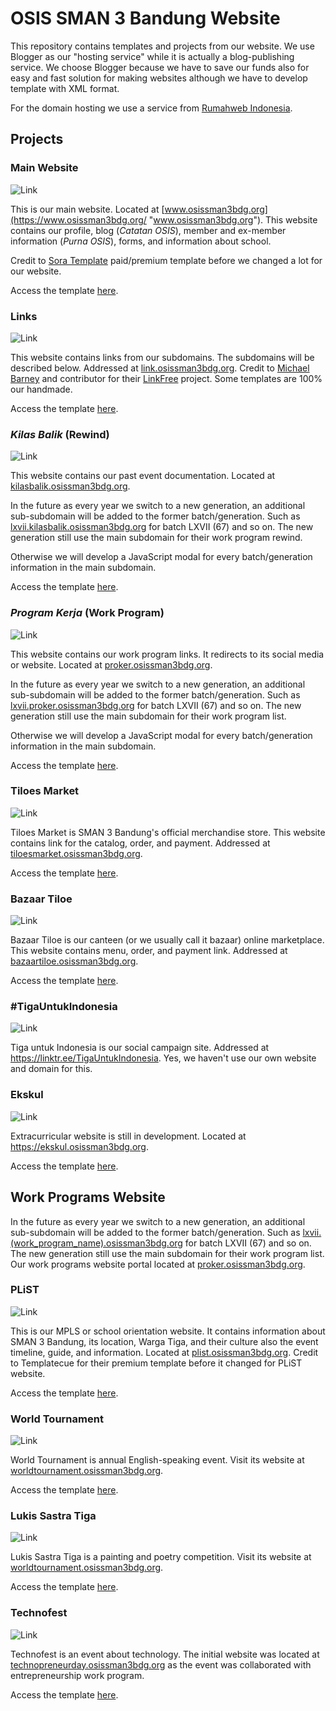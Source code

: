 # OSIS SMAN 3 Bandung Website
This repository contains templates and projects from our website. We use Blogger as our "hosting service" while it is actually a blog-publishing service. We choose Blogger because we have to save our funds also for easy and fast solution for making websites although we have to develop template with XML format.

For the domain hosting we use a service from [Rumahweb Indonesia](http://www.rumahweb.com "Rumahweb Indonesia").

## Projects
### Main Website
![Link](https://i.ibb.co/1RbgGRW/Screenshot-2020-10-03-OSIS-SMAN-3-Bandung.jpg)

This is our main website. Located at [www.osissman3bdg.org](https://www.osissman3bdg.org/ "www.osissman3bdg.org"). This website contains our profile, blog (*Catatan OSIS*), member and ex-member information (*Purna OSIS*), forms, and information about school.

Credit to [Sora Template](http://soratemplates.com/ "Sora Template") paid/premium template before we changed a lot for our website.

Access the template [here](https://github.com/osissman3bdg/website/blob/main/osissman3bdg-main.xml "here").

### Links
![Link](https://i.ibb.co/2Yc8RZt/Screenshot-2020-10-03-Link-OSIS-SMAN-3-Bandung.png)

This website contains links from our subdomains. The subdomains will be described below. Addressed at [link.osissman3bdg.org](https://link.osissman3bdg.org "link.osissman3bdg.org"). Credit to [Michael Barney](https://github.com/MichaelBarney/ "Michael Barney") and contributor for their [LinkFree](https://github.com/MichaelBarney/LinkFree "LinkFree") project. Some templates are 100% our handmade.

Access the template [here](https://github.com/osissman3bdg/website/blob/main/osissman3bdg-link.xml "here").

### *Kilas Balik* (Rewind)
![Link](https://i.ibb.co/LJ3V9j3/Screenshot-2020-10-03-Kilas-Balik-LXVII.png)

This website contains our past event documentation. Located at [kilasbalik.osissman3bdg.org](https://kilasbalik.osissman3bdg.org "kilasbalik.osissman3bdg.org").

In the future as every year we switch to a new generation, an additional sub-subdomain will be added to the former batch/generation. Such as [lxvii.kilasbalik.osissman3bdg.org](https://lxvii.kilasbalik.osissman3bdg.org "lxvii.kilasbalik.osissman3bdg.org") for batch LXVII (67) and so on. The new generation still use the main subdomain for their work program rewind.

Otherwise we will develop a JavaScript modal for every batch/generation information in the main subdomain.

Access the template [here](https://github.com/osissman3bdg/website/blob/main/project/kilasbalik.xml "here").

### *Program Kerja* (Work Program)
![Link](https://i.ibb.co/yFKfgvL/Screenshot-2020-10-03-Proker-OSIS-SMAN-3-Bandung.png)

This website contains our work program links. It redirects to its social media or website. Located at [proker.osissman3bdg.org](https://proker.osissman3bdg.org "proker.osissman3bdg.org"). 

In the future as every year we switch to a new generation, an additional sub-subdomain will be added to the former batch/generation. Such as [lxvii.proker.osissman3bdg.org](https://lxvii.proker.osissman3bdg.org "lxvii.proker.osissman3bdg.org") for batch LXVII (67) and so on. The new generation still use the main subdomain for their work program list.

Otherwise we will develop a JavaScript modal for every batch/generation information in the main subdomain.

Access the template [here](https://github.com/osissman3bdg/website/blob/main/osissman3bdg-proker.xml "here").

### Tiloes Market
![Link](https://i.ibb.co/VLbFYjd/Screenshot-2020-10-03-Warga-Tiga-Official-Store.png)

Tiloes Market is SMAN 3 Bandung's official merchandise store. This website contains link for the catalog, order, and payment. Addressed at [tiloesmarket.osissman3bdg.org](http://tiloesmarket.osissman3bdg.org "tiloesmarket.osissman3bdg.org").

Access the template [here](https://github.com/osissman3bdg/website/blob/main/project/tiloesmarket.xml "here").

### Bazaar Tiloe
![Link](https://i.ibb.co/DCRpqYZ/Screenshot-2020-10-03-Bazaar-Tiloe.png)

Bazaar Tiloe is our canteen (or we usually call it bazaar) online marketplace. This website contains menu, order, and payment link. Addressed at [bazaartiloe.osissman3bdg.org](http://bazaartiloe.osissman3bdg.org "bazaartiloe.osissman3bdg.org").

Access the template [here](https://github.com/osissman3bdg/website/blob/main/project/bazaartiloe.xml "here").

### #TigaUntukIndonesia
![Link](https://i.ibb.co/CKSqs3M/Screenshot-2020-10-03-Tiga-Untuk-Indonesia.png)

Tiga untuk Indonesia is our social campaign site. Addressed at https://linktr.ee/TigaUntukIndonesia. Yes, we haven't use our own website and domain for this.

### Ekskul
![Link](https://i.ibb.co/85tVN9G/Screenshot-2020-10-03-Ekstrakurikuler-SMAN-3-Bandung.png)

Extracurricular website is still in development. Located at https://ekskul.osissman3bdg.org.

Access the template [here](https://github.com/osissman3bdg/website/blob/main/osissman3bdg-ekskul.xml "here").

## Work Programs Website
In the future as every year we switch to a new generation, an additional sub-subdomain will be added to the former batch/generation. Such as [lxvii.(work_program_name).osissman3bdg.org](https://lxvii.proker.osissman3bdg.org "lxvii.proker.osissman3bdg.org") for batch LXVII (67) and so on. The new generation still use the main subdomain for their work program list. Our work programs website portal located at [proker.osissman3bdg.org](http://proker.osissman3bdg.org "proker.osissman3bdg.org").

### PLiST
![Link](https://i.ibb.co/qDHy9rX/Screenshot-2020-10-03-PLi-ST-2020-SMAN-3-Bandung.png)

This is our MPLS or school orientation website. It contains information about SMAN 3 Bandung, its location, Warga Tiga, and their culture also the event timeline, guide, and information. Located at [plist.osissman3bdg.org](https://plist.osissman3bdg.org "plist.osissman3bdg.org"). Credit to Templatecue for their premium template before it changed for PLiST website.

Access the template [here](https://github.com/osissman3bdg/website/blob/main/proker/lxvii-plist2020.xml "here").

### World Tournament
![Link](https://i.ibb.co/8KWLzwC/Screenshot-2020-10-03-World-Tournament-2020-Sacramentum.png)

World Tournament is annual English-speaking event. Visit its website at [worldtournament.osissman3bdg.org](http://worldtournament.osissman3bdg.org "worldtournament.osissman3bdg.org").

Access the template [here](https://github.com/osissman3bdg/website/blob/main/proker/lxvii-worldtournament2020.xml "here").

### Lukis Sastra Tiga
![Link](https://i.ibb.co/1nh0q7t/Screenshot-2020-10-03-Lukis-Sastra-Tiga.png)

Lukis Sastra Tiga is a painting and poetry competition. Visit its website at [worldtournament.osissman3bdg.org](http://worldtournament.osissman3bdg.org "worldtournament.osissman3bdg.org").

Access the template [here](https://github.com/osissman3bdg/website/blob/main/proker/lxvii-lukissastratiga.xml "here").

### Technofest
![Link](https://i.ibb.co/6HnqwDM/Screenshot-2020-10-03-Technopreneur-Day-2020.png)

Technofest is an event about technology. The initial website was located at [technopreneurday.osissman3bdg.org](http://technopreneurday.osissman3bdg.org "technopreneurday.osissman3bdg.org") as the event was collaborated with entrepreneurship work program.

Access the template [here](https://github.com/osissman3bdg/website/blob/main/proker/lxvii-technopreneurday2020.xml "here").
